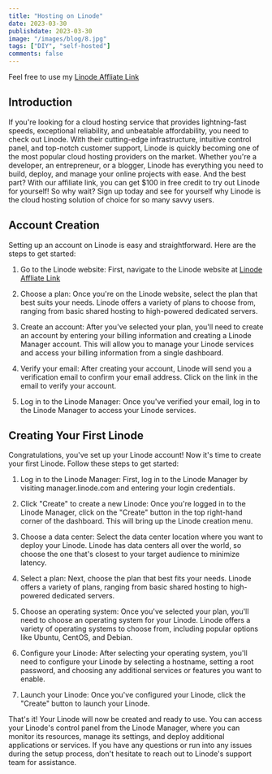 ```yaml
---
title: "Hosting on Linode"
date: 2023-03-30
publishdate: 2023-03-30
image: "/images/blog/8.jpg"
tags: ["DIY", "self-hosted"]
comments: false
---
```


Feel free to use my [Linode Affliate Link](https://linode.gvw92c.net/kjLLOL)

## Introduction

If you're looking for a cloud hosting service that provides lightning-fast speeds, exceptional reliability, and unbeatable affordability, you need to check out Linode. With their cutting-edge infrastructure, intuitive control panel, and top-notch customer support, Linode is quickly becoming one of the most popular cloud hosting providers on the market. Whether you're a developer, an entrepreneur, or a blogger, Linode has everything you need to build, deploy, and manage your online projects with ease. And the best part? With our affiliate link, you can get $100 in free credit to try out Linode for yourself! So why wait? Sign up today and see for yourself why Linode is the cloud hosting solution of choice for so many savvy users.


## Account Creation

Setting up an account on Linode is easy and straightforward. Here are the steps to get started:

1. Go to the Linode website: First, navigate to the Linode website at [Linode Affliate Link](https://linode.gvw92c.net/kjLLOL)

2. Choose a plan: Once you're on the Linode website, select the plan that best suits your needs. Linode offers a variety of plans to choose from, ranging from basic shared hosting to high-powered dedicated servers.

3. Create an account: After you've selected your plan, you'll need to create an account by entering your billing information and creating a Linode Manager account. This will allow you to manage your Linode services and access your billing information from a single dashboard.

4. Verify your email: After creating your account, Linode will send you a verification email to confirm your email address. Click on the link in the email to verify your account.

5. Log in to the Linode Manager: Once you've verified your email, log in to the Linode Manager to access your Linode services.

## Creating Your First Linode

Congratulations, you've set up your Linode account! Now it's time to create your first Linode. Follow these steps to get started:

1. Log in to the Linode Manager: First, log in to the Linode Manager by visiting manager.linode.com and entering your login credentials.

2. Click "Create" to create a new Linode: Once you're logged in to the Linode Manager, click on the "Create" button in the top right-hand corner of the dashboard. This will bring up the Linode creation menu.

3. Choose a data center: Select the data center location where you want to deploy your Linode. Linode has data centers all over the world, so choose the one that's closest to your target audience to minimize latency.

4. Select a plan: Next, choose the plan that best fits your needs. Linode offers a variety of plans, ranging from basic shared hosting to high-powered dedicated servers.

5. Choose an operating system: Once you've selected your plan, you'll need to choose an operating system for your Linode. Linode offers a variety of operating systems to choose from, including popular options like Ubuntu, CentOS, and Debian.

6. Configure your Linode: After selecting your operating system, you'll need to configure your Linode by selecting a hostname, setting a root password, and choosing any additional services or features you want to enable.

7. Launch your Linode: Once you've configured your Linode, click the "Create" button to launch your Linode.

That's it! Your Linode will now be created and ready to use. You can access your Linode's control panel from the Linode Manager, where you can monitor its resources, manage its settings, and deploy additional applications or services. If you have any questions or run into any issues during the setup process, don't hesitate to reach out to Linode's support team for assistance.
